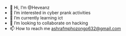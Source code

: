 - 👋 Hi, I’m @Heveanz
- 👀 I’m interested in cyber prank activities
- 🌱 I’m currently learning ict
- 💞️ I’m looking to collaborate on hacking
- 📫 How to reach me ashrafmphozongo632@gmail.com

<!---
Heveanz/Heveanz is a ✨ special ✨ repository because its `README.md` (this file) appears on your GitHub profile.
You can click the Preview link to take a look at your changes.
--->
